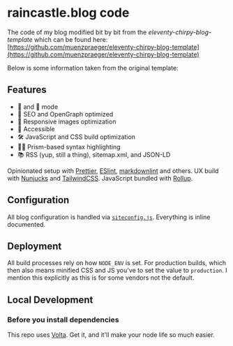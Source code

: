 # raincastle.blog code

The code of my blog modified bit by bit from the *eleventy-chirpy-blog-template* which can be found here: [https://github.com/muenzpraeger/eleventy-chirpy-blog-template](https://github.com/muenzpraeger/eleventy-chirpy-blog-template)

Below is some information taken from the original template:

## Features

-   🔆 and 🌛 mode
-   🎯 SEO and OpenGraph optimized
-   🌄 Responsive images optimization
-   👀 Accessible
-   🛠 JavaScript and CSS build optimization
-   👨‍💻 Prism-based syntax highlighting
-   📚 RSS (yup, still a thing), sitemap.xml, and JSON-LD

Opinionated setup with [Prettier](https://prettier.io/), [ESlint](https://eslint.org/), [markdownlint](https://github.com/DavidAnson/markdownlint) and others. UX build with [Nunjucks](https://mozilla.github.io/nunjucks/templating.html) and [TailwindCSS](https://tailwindcss.com/docs). JavaScript bundled with [Rollup](https://rollupjs.org/).

## Configuration

All blog configuration is handled via [`siteconfig.js`](./content/_data/siteconfig.js). Everything is inline documented.

## Deployment

All build processes rely on how `NODE_ENV` is set. For production builds, which then also means minified CSS and JS you've to set the value to `production`. I mention this explicitly as this is for some vendors not the default.

## Local Development

### Before you install dependencies

This repo uses [Volta](https://volta.sh/). Get it, and it'll make your node life so much easier.
